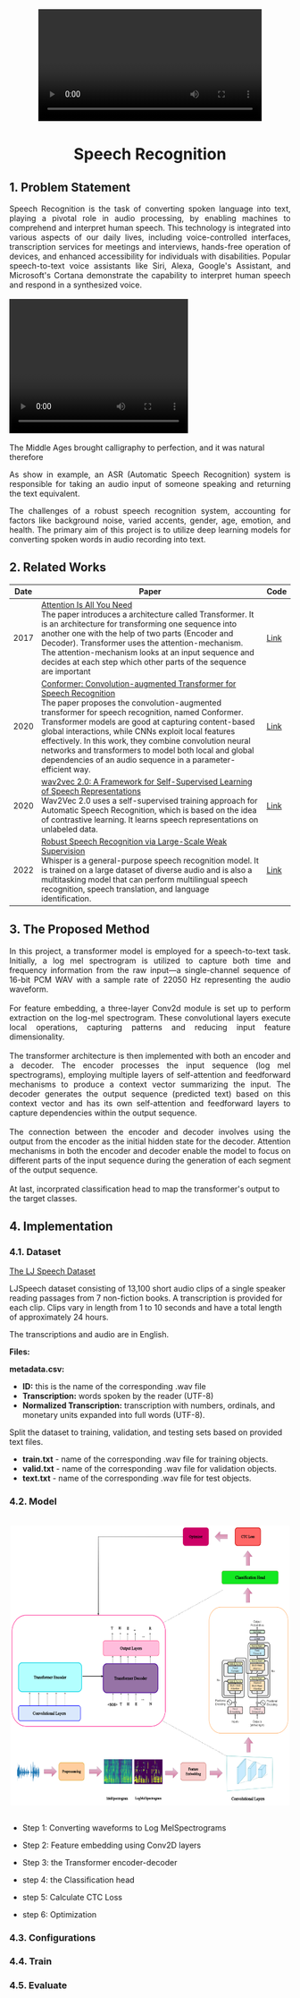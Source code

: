 <div align="center">
    <video src="./assets/cover.mp4" alt="Logo" width="" height="200">
    </video>
<h1 align="center">Speech Recognition</h1>
</div>

## 1. Problem Statement
<div align="justify">Speech Recognition is the task of converting spoken language into text, playing a pivotal role in audio processing, by enabling machines to comprehend and interpret human speech. This technology is integrated into various aspects of our daily lives, including voice-controlled interfaces, transcription services for meetings and interviews, hands-free operation of devices, and enhanced accessibility for individuals with disabilities. Popular speech-to-text voice assistants like Siri, Alexa, Google's Assistant, and Microsoft's Cortana demonstrate the capability to interpret human speech and respond in a synthesized voice.</div>
<br/>
<div class="sample">
          <video width="320" height="240" controls>
             <source src="./assets/LJ-audio.mp4" controls preload="metadata">
           </video>
          <p>The Middle Ages brought calligraphy to perfection, and it was natural therefore</p>
</div>
        
<div align="justify">As show in example, an ASR (Automatic Speech Recognition) system is responsible for taking an audio input of someone speaking and returning the text equivalent.

The challenges of a robust speech recognition system, accounting for factors like background noise, varied accents, gender, age, emotion, and health. The primary aim of this project is to utilize deep learning  models for converting spoken words in audio recording into text.</div>


## 2. Related Works
| Date 	| Paper                                                                                                                                                                                                                                                                                                                                                                                                                                                                                                                	| Code                                                                              	|
|------	|----------------------------------------------------------------------------------------------------------------------------------------------------------------------------------------------------------------------------------------------------------------------------------------------------------------------------------------------------------------------------------------------------------------------------------------------------------------------------------------------------------------------	|-----------------------------------------------------------------------------------	|
| 2017 	| [Attention Is All You Need](https://arxiv.org/abs/1706.03762v7)<br>The paper introduces a architecture called Transformer. It is an architecture for transforming one sequence into another one with the help of two parts (Encoder and Decoder). Transformer uses the attention-mechanism. The attention-mechanism looks at an input sequence and decides at each step which other parts of the sequence are important                                                                                       	| [Link](https://github.com/huggingface/transformers)                               	|
| 2020 	| [Conformer: Convolution-augmented Transformer for Speech Recognition](https://arxiv.org/abs/2005.08100)<br>The paper proposes the convolution-augmented transformer for speech recognition, named Conformer. Transformer models are good at capturing content-based global interactions, while CNNs exploit local features effectively. In this work, they combine convolution neural networks and transformers to model both local and global dependencies of an audio sequence in a parameter-efficient way. 	| [Link](https://pytorch.org/audio/main/generated/torchaudio.models.Conformer.html) 	|
| 2020 	| [wav2vec 2.0: A Framework for Self-Supervised Learning of Speech Representations](https://arxiv.org/pdf/2006.11477v3.pdf)<br>Wav2Vec 2.0 uses a self-supervised training approach for Automatic Speech Recognition, which is based on the idea of contrastive learning. It learns speech representations on unlabeled data.                                                                                                                                                                                       	| [Link](https://github.com/facebookresearch/fairseq)                               	|
| 2022 	| [Robust Speech Recognition via Large-Scale Weak Supervision](https://arxiv.org/pdf/2212.04356.pdf)<br>Whisper is a general-purpose speech recognition model. It is trained on a large dataset of diverse audio and is also a multitasking model that can perform multilingual speech recognition, speech translation, and language identification.                                                                                                                                                                	| [Link](https://github.com/openai/whisper)                                         	|

## 3. The Proposed Method
<div align="justify">In this project, a transformer model is employed for a speech-to-text task. Initially, a log mel spectrogram is utilized to capture both time and frequency information from the raw input—a single-channel sequence of 16-bit PCM WAV with a sample rate of 22050 Hz representing the audio waveform.</div>
</br>
<div align="justify">For feature embedding, a three-layer Conv2d module is set up to perform extraction on the log-mel spectrogram. These convolutional layers execute local operations, capturing patterns and reducing input feature dimensionality.</div>
</br>
<div align="justify">The transformer architecture is then implemented with both an encoder and a decoder. The encoder processes the input sequence (log mel spectrograms), employing multiple layers of self-attention and feedforward mechanisms to produce a context vector summarizing the input. The decoder generates the output sequence (predicted text) based on this context vector and has its own self-attention and feedforward layers to capture dependencies within the output sequence.</div>
</br>
<div align="justify">The connection between the encoder and decoder involves using the output from the encoder as the initial hidden state for the decoder. Attention mechanisms in both the encoder and decoder enable the model to focus on different parts of the input sequence during the generation of each segment of the output sequence.</div>
</br>
At last, incorprated classification head to map the transformer's output to the target classes.</div>


## 4. Implementation

### 4.1. Dataset
[The LJ Speech Dataset](https://keithito.com/LJ-Speech-Dataset/)

LJSpeech dataset consisting of 13,100 short audio clips of a single speaker reading passages from 7 non-fiction books. A transcription is provided for each clip. Clips vary in length from 1 to 10 seconds and have a total length of approximately 24 hours.

The transcriptions and audio are in English.

**Files:**

**metadata.csv:**

*   **ID:** this is the name of the corresponding .wav file
*   **Transcription:** words spoken by the reader (UTF-8)
*   **Normalized Transcription:** transcription with numbers, ordinals, and monetary units expanded into full words (UTF-8).

Split the dataset to training, validation, and testing sets based on provided text files.
* **train.txt** - name of the corresponding .wav file for training objects.
* **valid.txt** - name of the corresponding .wav file for validation objects.
* **text.txt** - name of the corresponding .wav file for test objects.


### 4.2. Model
<br/>
  <div align="center">
      <img src="./assets/block-asr.png" width="500" height="500" alt="" width="500" height="" align="center">
    </a>
  </div>
<br/>


* Step 1: Converting waveforms to Log MelSpectrograms

* Step 2: Feature embedding using Conv2D layers

* Step 3: the Transformer encoder-decoder

* step 4: the Classification head

* step 5: Calculate CTC Loss

* step 6: Optimization


### 4.3. Configurations


### 4.4. Train


### 4.5. Evaluate

